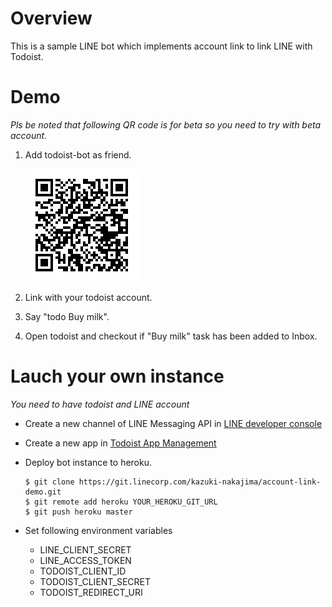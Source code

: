 # Overview

This is a sample LINE bot which implements account link to link LINE with Todoist.

# Demo

*Pls be noted that following QR code is for beta so you need to try with beta account.*

1. Add todoist-bot as friend.

    ![qrcode](./image/qrcode.png)

1. Link with your todoist account.

1. Say "todo Buy milk".

1. Open todoist and checkout if "Buy milk" task has been added to Inbox.


# Lauch your own instance

*You need to have todoist and LINE account*

- Create a new channel of LINE Messaging API in [LINE developer console](https://developers.line.me/console/)
- Create a new app in [Todoist App Management](https://developer.todoist.com/appconsole.html)
- Deploy bot instance to heroku.

    ```
    $ git clone https://git.linecorp.com/kazuki-nakajima/account-link-demo.git
    $ git remote add heroku YOUR_HEROKU_GIT_URL
    $ git push heroku master
    ```

- Set following environment variables
    - LINE_CLIENT_SECRET
    - LINE_ACCESS_TOKEN
    - TODOIST_CLIENT_ID
    - TODOIST_CLIENT_SECRET
    - TODOIST_REDIRECT_URI
